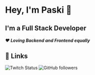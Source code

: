 
# Hey, I'm Paski 👋

## I'm a Full Stack Developer
##### ❤ Loving Backend and Frontend equally

## 🔗 Links

![Twitch Status](https://img.shields.io/twitch/status/devpaski?color=6441a5&label=my%20twitch&style=for-the-badge) ![GitHub followers](https://img.shields.io/github/followers/devpaski?color=success&label=My%20github&style=for-the-badge)
